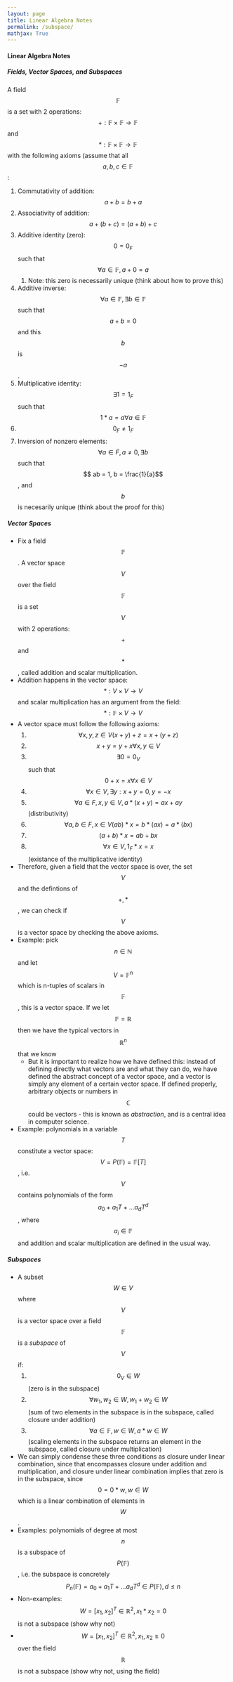 ```yaml
---
layout: page
title: Linear Algebra Notes
permalink: /subspace/
mathjax: True
---
```


#### Linear Algebra Notes 

##### Fields, Vector Spaces, and Subspaces

A field $$ \mathbb{F} $$ is a set with 2 operations: $$ + : \mathbb{F} \times{} \mathbb{F} \rightarrow{} \mathbb{F} $$  and $$ * : \mathbb{F} \times{} \mathbb{F} \rightarrow{} \mathbb{F}$$ with the following axioms (assume that all $$a, b, c \in \mathbb{F}$$:

1. Commutativity of addition: $$ a + b = b + a$$ 
2. Associativity of addition: $$ a + (b + c) = (a + b) + c$$
3. Additive identity (zero): $$ 0 = 0_F$$ such that $$ \forall{} a \in \mathbb{F}, a + 0 = a $$ 
   1. Note: this zero is necessarily unique (think about how to prove this)
4. Additive inverse: $$ \forall a \in \mathbb{F}, \exists b \in \mathbb{F} $$ such that $$ a + b = 0$$ and this $$ b $$ is $$ -a $$.
5. Multiplicative identity: $$ \exists 1 = 1_F $$ such that $$ 1 * a = a \forall a \in \mathbb{F}$$ 
6. $$ 0_F \neq 1_F$$ 
7. Inversion of nonzero elements: $$ \forall a \in F, a \neq 0, \exists b $$ such that $$ ab = 1, b = \frac{1}{a}$$, and $$ b $$ is necesarily unique (think about the proof for this)

##### Vector Spaces

- Fix a field $$ \mathbb{F}$$. A vector space $$ V $$ over the field $$ \mathbb{F}$$ is a set $$ V $$ with 2 operations: $$ + $$ and $$ * $$, called addition and scalar multiplication.
- Addition happens in the vector space: $$ * : V \times V \rightarrow{} V $$ and scalar multiplication has an argument from the field: $$ *: \mathbb{F} \times V \rightarrow{} V$$
- A vector space must follow the following axioms:
  1. $$ \forall{} x, y, z \in V (x + y) + z = x + (y + z)$$ 
  2. $$ x + y = y + x \forall{} x, y \in V$$
  3. $$ \exists 0 = 0_V $$ such that $$ 0 + x = x                     \forall x \in V $$
  4. $$ \forall{x}\in V, \exists{y}:x + y = 0, y = -x$$ 
  5. $$\forall{a} \in F, x, y \in V, a* (x + y) = ax + ay$$ (distributivity)
  6. $$ \forall{a,b} \in F, x \in V (ab) * x = b * (ax) = a * (bx)$$
  7. $$ (a + b) * x = ab + bx $$
  8. $$ \forall{x} \in V, 1_F * x = x$$ (existance of the multiplicative identity)
- Therefore, given a field that the vector space is over, the set $$ V $$ and the defintions of $$ +, * $$, we can check if $$ V $$ is a vector space by checking the above axioms.
- Example: pick $$ n \in \mathbb{N} $$  and let $$ V = \mathbb{F}^n $$ which is n-tuples of scalars in $$ \mathbb{F}$$, this is a vector space. If we let $$ \mathbb{F} = \mathbb{R}$$ then we have the typical vectors in $$ \mathbb{R}^n$$ that we know
  - But it is important to realize how we have defined this: instead of defining directly what vectors are and what they can do, we have defined the abstract concept of a vector space, and a vector is simply any element of a certain vector space. If defined properly, arbitrary objects or numbers in $$ \mathbb{C}$$ could be vectors - this is known as *abstraction*, and is a central idea in computer science.
- Example: polynomials in a variable $$ T $$ constitute a vector space: $$ V = P(\mathbb{F}) = \mathbb{F}[T] $$, i.e. $$ V $$ contains polynomials of the form $$ a_0 + a_1T + …a_dT^d $$, where $$ a_i \in \mathbb{F} $$ and addition and scalar multiplication are defined in the usual way.

##### Subspaces

- A subset $$ W \in V $$ where $$ V $$ is a vector space over a field $$\mathbb{F}$$ is a *subspace* of $$ V $$ if:
  1. $$ 0_V \in W $$ (zero is in the subspace)
  2. $$\forall{w_1, w_2} \in W, w_1 + w_2 \in W$$ (sum of two elements in the subspace is in the subspace, called closure under addition)
  3. $$ \forall{a} \in \mathbb{F}, w \in W, a * w \in W $$ (scaling elements in the subspace returns an element in the subspace, called closure under multiplication)
- We can simply condense these three conditions as closure under linear combination, since that encompasses closure under addition and multiplication, and closure under linear combination implies that zero is in the subspace, since $$ 0 = 0 * w, w \in W $$ which is a linear combination of elements in $$ W $$.
- Examples: polynomials of degree at most $$ n $$ is a subspace of $$ P(\mathbb{F}) $$, i.e. the subspace is concretely $$P_n(\mathbb{F}) = {a_0 + a_1T + … a_dT^d \in P(\mathbb{F})}, d \leq n $$
- Non-examples: $$ W = {{ [x_1, x_2]^T \in \mathbb{R}^2, x_1 * x_2 =  0}} $$ is not a subspace (show why not)
- $$W = { [x_1, x_2]^T \in \mathbb{R}^2, x_1 , x_2 \geq  0}$$ over the field $$\mathbb{R}$$ is not a subspace (show why not, using the field) 









